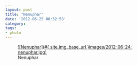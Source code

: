```yaml
---
layout: post
title: "Nenuphar"
date: '2012-06-25 08:32:58'
category: 
tags:
- photo
---
```


<figure>
  <a href="#{ site.img_base_url }images/2012-06-24-nenuphar.jpg" rel="lightbox" title="Nenuphar">
  ![Nenuphar](#{ site.img_base_url }images/2012-06-24-nenuphar.jpg)
  </a>
  <figcaption>Nenuphar</figcaption>
</figure>
